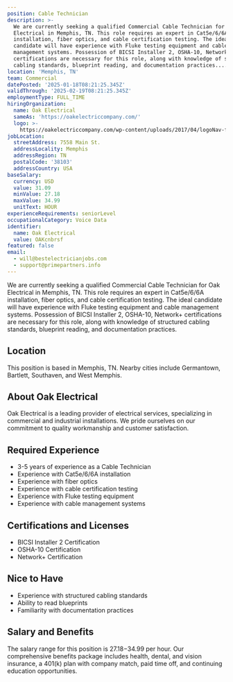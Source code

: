 ```yaml
---
position: Cable Technician
description: >-
  We are currently seeking a qualified Commercial Cable Technician for Oak
  Electrical in Memphis, TN. This role requires an expert in Cat5e/6/6A
  installation, fiber optics, and cable certification testing. The ideal
  candidate will have experience with Fluke testing equipment and cable
  management systems. Possession of BICSI Installer 2, OSHA-10, Network+
  certifications are necessary for this role, along with knowledge of structured
  cabling standards, blueprint reading, and documentation practices....
location: 'Memphis, TN'
team: Commercial
datePosted: '2025-01-18T08:21:25.345Z'
validThrough: '2025-02-19T08:21:25.345Z'
employmentType: FULL_TIME
hiringOrganization:
  name: Oak Electrical
  sameAs: 'https://oakelectriccompany.com/'
  logo: >-
    https://oakelectriccompany.com/wp-content/uploads/2017/04/logoNav-for-web.png
jobLocation:
  streetAddress: 7558 Main St.
  addressLocality: Memphis
  addressRegion: TN
  postalCode: '38103'
  addressCountry: USA
baseSalary:
  currency: USD
  value: 31.09
  minValue: 27.18
  maxValue: 34.99
  unitText: HOUR
experienceRequirements: seniorLevel
occupationalCategory: Voice Data
identifier:
  name: Oak Electrical
  value: OAKcnbrsf
featured: false
email:
  - will@bestelectricianjobs.com
  - support@primepartners.info
---
```




We are currently seeking a qualified Commercial Cable Technician for Oak Electrical in Memphis, TN. This role requires an expert in Cat5e/6/6A installation, fiber optics, and cable certification testing. The ideal candidate will have experience with Fluke testing equipment and cable management systems. Possession of BICSI Installer 2, OSHA-10, Network+ certifications are necessary for this role, along with knowledge of structured cabling standards, blueprint reading, and documentation practices.

## Location

This position is based in Memphis, TN. Nearby cities include Germantown, Bartlett, Southaven, and West Memphis.

## About Oak Electrical

Oak Electrical is a leading provider of electrical services, specializing in commercial and industrial installations. We pride ourselves on our commitment to quality workmanship and customer satisfaction.

## Required Experience

- 3-5 years of experience as a Cable Technician
- Experience with Cat5e/6/6A installation
- Experience with fiber optics
- Experience with cable certification testing
- Experience with Fluke testing equipment 
- Experience with cable management systems

## Certifications and Licenses

- BICSI Installer 2 Certification
- OSHA-10 Certification
- Network+ Certification

## Nice to Have

- Experience with structured cabling standards
- Ability to read blueprints
- Familiarity with documentation practices

## Salary and Benefits

The salary range for this position is $27.18-$34.99 per hour. Our comprehensive benefits package includes health, dental, and vision insurance, a 401(k) plan with company match, paid time off, and continuing education opportunities.
